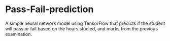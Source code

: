 # Pass-Fail-prediction
A simple neural network model using TensorFlow that predicts if the student will pass or fail based on the hours studied, and marks from the previous examination.
